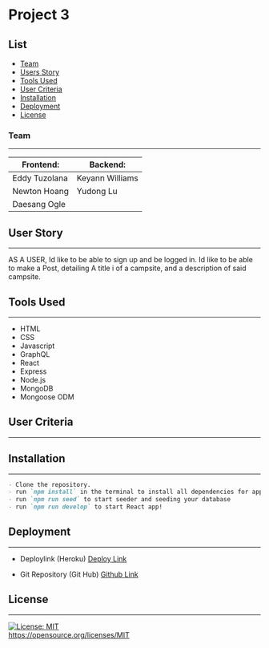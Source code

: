 # Project 3

## List
- [Team](#team)
- [Users Story](#user-story)
- [Tools Used](#tools-used)
- [User Criteria](#user-criteria)
- [Installation](#installation)
- [Deployment](#deployment)
- [License](license)

### Team
----------
| Frontend:      | Backend:       |
| -------------- | -------------- |
| Eddy Tuzolana  | Keyann Williams  |
| Newton Hoang  | Yudong Lu |
| Daesang Ogle  |

## User Story
----------
AS A USER, Id like to be able to sign up and be logged in.
Id like to be able to make a Post, detailing A title i of a campsite, and a description of said campsite.

## Tools Used
----------
* HTML
* CSS
* Javascript
* GraphQL
* React
* Express
* Node.js
* MongoDB
* Mongoose ODM

## User Criteria
----------

## Installation
----------
```md
- Clone the repository.
- run `npm install` in the terminal to install all dependencies for application.
- run `npm run seed` to start seeder and seeding your database
- run `npm run develop` to start React app!
```

## Deployment
----------
- Deploylink (Heroku) 
<a href="https://project-03-03-04-2022.herokuapp.com/">Deploy Link</a>

- Git Repository (Git Hub) 
<a href="https://github.com/Williamskj/Project-3">Github Link</a>

## License
----------
[![License: MIT](https://img.shields.io/badge/License-MIT-yellow.svg)](https://opensource.org/licenses/MIT)<br>https://opensource.org/licenses/MIT
